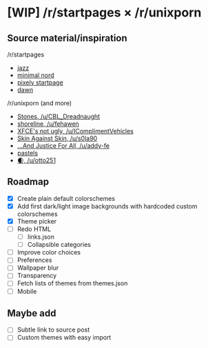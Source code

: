 # **[WIP]** /r/startpages × /r/unixporn

## Source material/inspiration

/r/startpages

- [jazz](https://old.reddit.com/r/startpages/comments/czksma/ya_like_jazz_minimalism/)
- [minimal nord](https://github.com/0xhjohnson/minimal-start)
- [pixely startpage](https://wolverine1621.github.io/startpage/)
- [dawn](https://0-l.github.io/dawn/)

/r/unixporn (and more)

- [Stones, /u/CBL_Dreadnaught](https://old.reddit.com/r/desktops/comments/ea0m24/stones/)
- [shoreline, /u/fehawen](https://old.reddit.com/r/unixporn/comments/ec4pwl/i3gaps_shoreline/)
- [XFCE's not ugly, /u/IComplimentVehicles](https://old.reddit.com/r/desktops/comments/a1zi9n/i_get_irrationally_angry_when_someone_says_xfce/)
- [Skin Against Skin, /u/s0la90](https://old.reddit.com/r/unixporn/comments/dvsz0n/openbox_orw_skin_against_skin/)
- [...And Justice For All, /u/addy-fe](https://old.reddit.com/r/unixart/comments/850jjn/xfwm_and_justice_for_all/)
- [pastels](https://old.reddit.com/r/unixporn/comments/cxxjx1/openbox_switch_back_to_archopenbox_from/)
- [🌒, /u/otto251](https://old.reddit.com/r/desktops/comments/bfjikp/xfce4/)

## Roadmap

- [x] Create plain default colorschemes
- [x] Add first dark/light image backgrounds with hardcoded custom colorschemes
- [x] Theme picker
- [ ] Redo HTML
  - [ ] links.json
  - [ ] Collapsible categories
- [ ] Improve color choices
- [ ] Preferences
- [ ] Wallpaper blur
- [ ] Transparency
- [ ] Fetch lists of themes from themes.json
- [ ] Mobile

## Maybe add

- [ ] Subtle link to source post
- [ ] Custom themes with easy import
